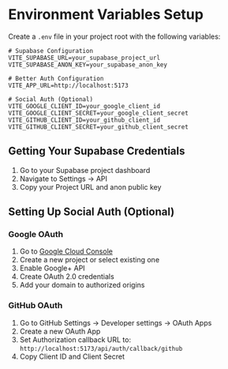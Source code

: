 # Environment Variables Setup

Create a `.env` file in your project root with the following variables:

```env
# Supabase Configuration
VITE_SUPABASE_URL=your_supabase_project_url
VITE_SUPABASE_ANON_KEY=your_supabase_anon_key

# Better Auth Configuration
VITE_APP_URL=http://localhost:5173

# Social Auth (Optional)
VITE_GOOGLE_CLIENT_ID=your_google_client_id
VITE_GOOGLE_CLIENT_SECRET=your_google_client_secret
VITE_GITHUB_CLIENT_ID=your_github_client_id
VITE_GITHUB_CLIENT_SECRET=your_github_client_secret
```

## Getting Your Supabase Credentials

1. Go to your Supabase project dashboard
2. Navigate to Settings → API
3. Copy your Project URL and anon public key

## Setting Up Social Auth (Optional)

### Google OAuth
1. Go to [Google Cloud Console](https://console.cloud.google.com/)
2. Create a new project or select existing one
3. Enable Google+ API
4. Create OAuth 2.0 credentials
5. Add your domain to authorized origins

### GitHub OAuth
1. Go to GitHub Settings → Developer settings → OAuth Apps
2. Create a new OAuth App
3. Set Authorization callback URL to: `http://localhost:5173/api/auth/callback/github`
4. Copy Client ID and Client Secret
